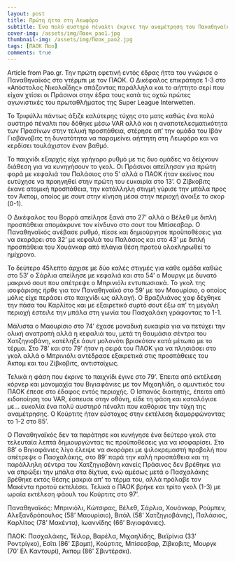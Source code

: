 ```yaml
---
layout: post
title: Πρώτη ήττα στη Λεωφόρο
subtitle: Ένα πολύ αυστηρό πέναλτι έκρινε την αναμέτρηση του Παναθηναϊκού με τον ΠΑΟΚ
cover-img: /assets/img/Παοκ_pao1.jpg
thumbnail-img: /assets/img/Παοκ_pao2.jpg
tags: [ΠΑΟΚ Παο]
comments: true
---
```

Article from Pao.gr.
Την πρώτη εφετινή εντός έδρας ήττα του γνώρισε ο Παναθηναϊκός στο ντέρμπι με τον ΠΑΟΚ. Ο Δικέφαλος επικράτησε 1-3 στο «Απόστολος Νικολαΐδης» σπάζοντας παράλληλα και το αήττητο σερί που είχαν χτίσει οι Πράσινοι στην έδρα τους κατά τις οχτώ πρώτες αγωνιστικές του πρωταθλήματος της Super League Interwetten.

Το Τριφύλλι πάντως άξιζε καλύτερης τύχης στο ματς καθώς ένα πολύ αυστηρό πέναλτι που δόθηκε μέσω VAR αλλά και η αναποτελεσματικότητα των Πρασίνων στην τελική προσπάθεια, στέρησε απ’ την ομάδα του Ιβάν Γιοβάνοβιτς τη δυνατότητα να παραμείνει αήττητη στη Λεωφόρο και να κερδίσει τουλάχιστον έναν βαθμό.

Το παιχνίδι εξαρχής είχε γρήγορο ρυθμό με τις δυο ομάδες να δείχνουν διάθεση για να κυνηγήσουν το γκολ. Οι Πράσινοι απείλησαν για πρώτη φορά με κεφαλιά του Παλάσιος στο 5’ αλλά ο ΠΑΟΚ ήταν εκείνος που ευτύχησε να προηγηθεί στην πρώτη του ευκαιρία στο 13’. Ο Ζίβκοβιτς έκανε ατομική προσπάθεια, την κατάλληλη στιγμή γύρισε την μπάλα προς τον Άκπομ, οποίος με σουτ στην κίνηση μέσα στην περιοχή άνοιξε το σκορ (0-1).

Ο Δικέφαλος του Βορρά απείλησε ξανά στο 27’ αλλά ο Βέλεθ με διπλή προσπάθεια απομάκρυνε τον κίνδυνο στο σουτ του Μπίσεσβαρ. Ο Παναθηναϊκός ανέβασε ρυθμό, πίεσε και δημιούργησε προϋποθέσεις για να σκοράρει στο 32’ με κεφαλιά του Παλάσιος και στο 43’ με διπλή προσπάθεια του Χουάνκαρ από πλάγια θέση προτού ολοκληρωθεί το ημίχρονο.

Το δεύτερο 45λεπτο άρχισε με δύο καλές στιγμές για κάθε ομάδα καθώς στο 53’ ο Σάρλια απείλησε με κεφαλιά και στο 54’ ο Μουργκ με δυνατό μακρινό σουτ που απέτρεψε ο Μπρινιόλι εντυπωσιακά. Το γκολ της ισοφάρισης ήρθε για τον Παναθηναϊκό στο 59’ με τον Μαουρίσιο, ο οποίος μόλις είχε περάσει στο παιχνίδι ως αλλαγή. Ο Βραζιλιάνος χαφ δέχθηκε την πάσα του Καρλίτος και με εξαιρετικό συρτό σουτ έξω απ’ τη μεγάλη περιοχή έστειλε την μπάλα στη γωνία του Πασχαλάκη γράφοντας το 1-1.

Μάλιστα ο Μαουρίσιο στο 74’ έχασε μοναδική ευκαιρία για να πετύχει την ολική ανατροπή αλλά η κεφαλιά του, μετά τη θαυμάσια σέντρα του Χατζηγιοβάνη, κατέληξε άουτ μολονότι βρισκόταν κατά μέτωπο με το τέρμα. Στο 78’ και στο 79’ ήταν η σειρά του ΠΑΟΚ για να πλησιάσει στο γκολ αλλά ο Μπρινιόλι αντέδρασε εξαιρετικά στις προσπάθειες του Άκπομ και του Ζίβκοβιτς, αντιστοίχως.

Τελικά η φάση που έκρινε το παιχνίδι έγινε στο 79’. Έπειτα από εκτέλεση κόρνερ και μονομαχία του Βιγιαφάνιες με τον Μιχαηλίδη, ο αμυντικός του ΠΑΟΚ έπεσε στο έδαφος εντός περιοχής. Ο Ισπανός διαιτητής, έπειτα από ειδοποίηση του VAR, έσπευσε στην οθόνη, είδε τη φάση και καταλόγισε με… ευκολία ένα πολύ αυστηρό πέναλτι που καθόρισε την τύχη της αναμέτρησης. Ο Κούρτιτς ήταν εύστοχος στην εκτέλεση διαμορφώνοντας το 1-2 στο 85’.

Ο Παναθηναϊκός δεν τα παράτησε και κυνήγησε ένα δεύτερο γκολ στα τελευταία λεπτά δημιουργώντας τις προϋποθέσεις για να ισοφαρίσει. Στο 88’ ο Βιγιαφάνιες λίγο έλειψε να σκοράρει με ψιλοκρεμαστή προβολή που απέτρεψε ο Πασχαλάκης, στο 89’ παρά την καλή προσπάθεια και τη παράλληλη σέντρα του Χατζηγιοβάνη κανείς Πράσινος δεν βρέθηκε για να σπρώξει την μπάλα στα δίχτυα, ενώ αμέσως μετά ο Πασχαλάκης βρέθηκε εκτός θέσης μακριά απ’ το τέρμα του, αλλά πρόλαβε τον Μακέντα προτού εκτελέσει. Τελικά ο ΠΑΟΚ βρήκε και τρίτο γκολ (1-3) με ωραία εκτέλεση φάουλ του Κούρτιτς στο 97’.

Παναθηναϊκός: Μπρινιόλι, Κώτσιρας, Βέλεθ, Σάρλια, Χουάνκαρ, Ρούμπεν, Αλεξανδρόπουλος (58’ Μαουρίσιο), Βιτάλ (58’ Χατζηγιοβάνης), Παλάσιος, Καρλίτος (78’ Μακέντα), Ιωαννίδης (66’ Βιγιαφάνιες).

ΠΑΟΚ: Πασχαλάκης, Τέιλορ, Βαρέλα, Μιχαηλίδης, Βιεϊρίνια (33’ Ροντρίγκο), Εσίτι (86’ Σβαμπ), Κούρτιτς, Μπίσεσβαρ, Ζίβκοβιτς, Μουργκ (70’ Ελ Καντουρί), Άκπομ (86’ Σβιντέρσκι).
